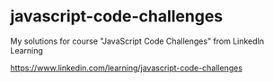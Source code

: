 # javascript-code-challenges
My solutions for course "JavaScript Code Challenges" from LinkedIn Learning

https://www.linkedin.com/learning/javascript-code-challenges
